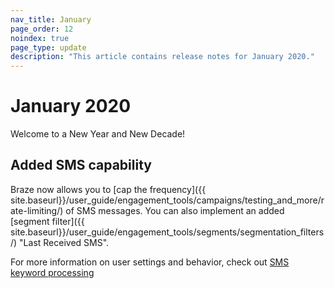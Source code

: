 ```yaml
---
nav_title: January
page_order: 12
noindex: true
page_type: update
description: "This article contains release notes for January 2020."
---
```

# January 2020

Welcome to a New Year and New Decade! 

## Added SMS capability

Braze now allows you to [cap the frequency]({{ site.baseurl}}/user_guide/engagement_tools/campaigns/testing_and_more/rate-limiting/) of SMS messages. You can also implement an added [segment filter]({{ site.baseurl}}/user_guide/engagement_tools/segments/segmentation_filters/) "Last Received SMS".

For more information on user settings and behavior, check out [SMS keyword processing]({{site.baseurl}}/user_guide/message_building_by_channel/sms_mms_rcs/keywords/)
